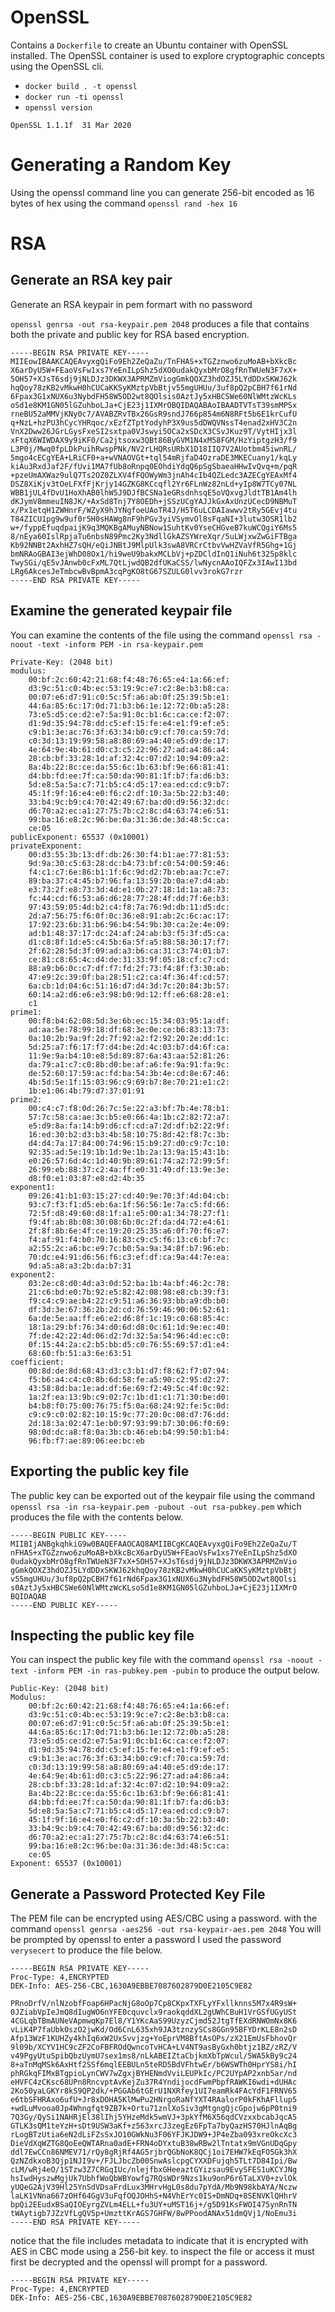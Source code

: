 # OpenSSL

Contains a `Dockerfile` to create an Ubuntu container with OpenSSL installed. The
OpenSSL container is used to explore cryptographic concepts using the OpenSSL
cli. 

* `docker build . -t openssl`
* `docker run -ti openssl`
* `openssl version`
``` 
OpenSSL 1.1.1f  31 Mar 2020
```

# Generating a Random Key 

Using the openssl command line you can generate 256-bit encoded as  16 bytes of hex using the 
command `openssl rand -hex 16`
 
# RSA

## Generate an RSA key pair 

Generate an RSA keypair in pem formart with no password 

`openssl genrsa -out rsa-keypair.pem 2048` produces a file that 
contains both the private and public key for RSA based 
encryption. 

```
-----BEGIN RSA PRIVATE KEY-----
MIIEowIBAAKCAQEAvyxgQiFo9Eh2ZeQaZu/TnFHAS+xTGZznwo6zuMoAB+bXkcBc
X6arDyU5W+FEaoVsFw1xs7YeEnILpShz5dXO0udakQyxbMrO8gfRnTWUeN3F7xX+
5OH57+XJsT6sdj9jNLDJz3DKWX3APRMZmViogGmkQOXZ3hdOZJ5LYdDDxSKWJ62k
hqQoy78zKB2vMkwH0hCUCaKKSyKMztpVbBtjv55mgUHUu/3uf8pQ2pCBH7f61rNd
6Fpax3G1xNUX6u3NybdFH58W5OD2wt8QOlsis0AztJy5xHBCSWe60NlWMtzWcKLs
oSd1e8KM1GN05lGZuhboLJa+CjE23j1IXMrOBQIDAQABAoIBAADTVTsT39smMPSx
rneBU52aMMVjKNy0c7/AVABZRvTBx26GsR9sndJ766p854m6N8RFt5b6E1krCufU
q+NzL+hzPU3hCycYHRqoc/xEzfZTptYodyhP3X9us5dDWQVNssT4enad2xHV3C2n
VnX2Dww26JGrLGysFxeSI2sxtpa0VJswyi5OCa2xSDcX3CSvJKuz9T/VytHIjx3l
xFtqX6WIWDAX9y9iKF0/Ca2jtsoxw3QBt86ByGVM1N4xM58FGM/HzYiptgzH3/f9
L3P0j/Mwq0fpLDkPuihRwspPNk/NV2rLHQRsURbX1D18IIQ7V2AUotbm45iwnRL/
5mgo4cECgYEA+LRiCF0+a+wVNAOVGt+tql54mRjfaD4OzraDE3MKECuany1/kqLy
kiAu3RxdJaf2F/fUvi1MA7fUb8oRnpq0EOhdiYdqQ6pSgSbaeaHHwIvQvq+m/pqR
+pzeUmAXWaz9ulQ7Ts2OZ0ZLXV4fFQOWyWm3jnAh4cIb4QZLedc3AZECgYEAxMf4
DSZ8XiKjv3tOeLFXfFjKrjy14GZKG8KCcqfl2Yr6FLnWz82nLd+yIp8W7TCy07NL
WBB1jUL4fDvU1HoXhAB0lhW5J9DJfBCSNa1eGRsdnhsqE5oVQxvgJldtTB1Am4lh
dKJymV8mmeuIN8JK/+AxSd8Tnj7Y8OEDh+jSSzUCgYAJJkGxAxUnzUCecD9NBMuT
x/Px1etqH1ZWHnrF/WZyX9hJYNgfoeUAoTR4J/H5T6uLCDAIawwv2tRy5GEvj4tu
T84ZICU1pg9w9uf0r5H0sHAWg8nF9hPGv3yiVSymvOl8sFqaNI+3lutw3OSR1lb2
w+/fyppEfuqdpaijK9q3MQKBgAMuyNBNow1SuhtKv0YseCHGveB7kuWCQgiY6Ms5
8/nEya60IslRpjaTu6nbsN89Pmc2Ky3NdllGkAZSYWreXqr/5uLWjxwZwGiFTBga
Kb92NNBt2AxhHZ7sQH/eQiJNBtJ9MlpUlk3swA8VRCrCtbvVwHZVaVfR5Ghg+1Gj
bmNRAoGBAI3ejWhD08Ox1/hi9weU9bakxMCLbVj+pZDCldInQ1iNuh6t325p8klc
TwySGi/qE5vJAnwb0cFxML7QtLjwdQB2dfUKaCSS/lwNycnAAoIQFZx3IAwI13bd
LRg6AkcesJeTmbcwBvBpmA3cqPgKO8tG67SZULG0lvv3rokG7rzr
-----END RSA PRIVATE KEY-----
```

## Examine the generated keypair file 

You can examine the contents of the file using the command 
`openssl rsa -noout -text -inform PEM -in rsa-keypair.pem`

```
Private-Key: (2048 bit)
modulus:
    00:bf:2c:60:42:21:68:f4:48:76:65:e4:1a:66:ef:
    d3:9c:51:c0:4b:ec:53:19:9c:e7:c2:8e:b3:b8:ca:
    00:07:e6:d7:91:c0:5c:5f:a6:ab:0f:25:39:5b:e1:
    44:6a:85:6c:17:0d:71:b3:b6:1e:12:72:0b:a5:28:
    73:e5:d5:ce:d2:e7:5a:91:0c:b1:6c:ca:ce:f2:07:
    d1:9d:35:94:78:dd:c5:ef:15:fe:e4:e1:f9:ef:e5:
    c9:b1:3e:ac:76:3f:63:34:b0:c9:cf:70:ca:59:7d:
    c0:3d:13:19:99:58:a8:80:69:a4:40:e5:d9:de:17:
    4e:64:9e:4b:61:d0:c3:c5:22:96:27:ad:a4:86:a4:
    28:cb:bf:33:28:1d:af:32:4c:07:d2:10:94:09:a2:
    8a:4b:22:8c:ce:da:55:6c:1b:63:bf:9e:66:81:41:
    d4:bb:fd:ee:7f:ca:50:da:90:81:1f:b7:fa:d6:b3:
    5d:e8:5a:5a:c7:71:b5:c4:d5:17:ea:ed:cd:c9:b7:
    45:1f:9f:16:e4:e0:f6:c2:df:10:3a:5b:22:b3:40:
    33:b4:9c:b9:c4:70:42:49:67:ba:d0:d9:56:32:dc:
    d6:70:a2:ec:a1:27:75:7b:c2:8c:d4:63:74:e6:51:
    99:ba:16:e8:2c:96:be:0a:31:36:de:3d:48:5c:ca:
    ce:05
publicExponent: 65537 (0x10001)
privateExponent:
    00:d3:55:3b:13:df:db:26:30:f4:b1:ae:77:81:53:
    9d:9a:30:c5:63:28:dc:b4:73:bf:c0:54:00:59:46:
    f4:c1:c7:6e:86:b1:1f:6c:9d:d2:7b:eb:aa:7c:e7:
    89:ba:37:c4:45:b7:96:fa:13:59:2b:0a:e7:d4:ab:
    e3:73:2f:e8:73:3d:4d:e1:0b:27:18:1d:1a:a8:73:
    fc:44:cd:f6:53:a6:d6:28:77:28:4f:dd:7f:6e:b3:
    97:43:59:05:4d:b2:c4:f8:7a:76:9d:db:11:d5:dc:
    2d:a7:56:75:f6:0f:0c:36:e8:91:ab:2c:6c:ac:17:
    17:92:23:6b:31:b6:96:b4:54:9b:30:ca:2e:4e:09:
    ad:b1:48:37:17:dc:24:af:24:ab:b3:f5:3f:d5:ca:
    d1:c8:8f:1d:e5:c4:5b:6a:5f:a5:88:58:30:17:f7:
    2f:62:28:5d:3f:09:ad:a3:b6:ca:31:c3:74:01:b7:
    ce:81:c8:65:4c:d4:de:31:33:9f:05:18:cf:c7:cd:
    88:a9:b6:0c:c7:df:f7:fd:2f:73:f4:8f:f3:30:ab:
    47:e9:2c:39:0f:ba:28:51:c2:ca:4f:36:4f:cd:57:
    6a:cb:1d:04:6c:51:16:d7:d4:3d:7c:20:84:3b:57:
    60:14:a2:d6:e6:e3:98:b0:9d:12:ff:e6:68:28:e1:
    c1
prime1:
    00:f8:b4:62:08:5d:3e:6b:ec:15:34:03:95:1a:df:
    ad:aa:5e:78:99:18:df:68:3e:0e:ce:b6:83:13:73:
    0a:10:2b:9a:9f:2d:7f:92:a2:f2:92:20:2e:dd:1c:
    5d:25:a7:f6:17:f7:d4:be:2d:4c:03:b7:d4:6f:ca:
    11:9e:9a:b4:10:e8:5d:89:87:6a:43:aa:52:81:26:
    da:79:a1:c7:c0:8b:d0:be:af:a6:fe:9a:91:fa:9c:
    de:52:60:17:59:ac:fd:ba:54:3b:4e:cd:8e:67:46:
    4b:5d:5e:1f:15:03:96:c9:69:b7:8e:70:21:e1:c2:
    1b:e1:06:4b:79:d7:37:01:91
prime2:
    00:c4:c7:f8:0d:26:7c:5e:22:a3:bf:7b:4e:78:b1:
    57:7c:58:ca:ae:3c:b5:e0:66:4a:1b:c2:82:72:a7:
    e5:d9:8a:fa:14:b9:d6:cf:cd:a7:2d:df:b2:22:9f:
    16:ed:30:b2:d3:b3:4b:58:10:75:8d:42:f8:7c:3b:
    d4:d4:7a:17:84:00:74:96:15:b9:27:d0:c9:7c:10:
    92:35:ad:5e:19:1b:1d:9e:1b:2a:13:9a:15:43:1b:
    e0:26:57:6d:4c:1d:40:9b:89:61:74:a2:72:99:5f:
    26:99:eb:88:37:c2:4a:ff:e0:31:49:df:13:9e:3e:
    d8:f0:e1:03:87:e8:d2:4b:35
exponent1:
    09:26:41:b1:03:15:27:cd:40:9e:70:3f:4d:04:cb:
    93:c7:f3:f1:d5:eb:6a:1f:56:56:1e:7a:c5:fd:66:
    72:5f:d8:49:60:d8:1f:a1:e5:00:a1:34:78:27:f1:
    f9:4f:ab:8b:08:30:08:6b:0c:2f:da:d4:72:e4:61:
    2f:8f:8b:6e:4f:ce:19:20:25:35:a6:0f:70:f6:e7:
    f4:af:91:f4:b0:70:16:83:c9:c5:f6:13:c6:bf:7c:
    a2:55:2c:a6:bc:e9:7c:b0:5a:9a:34:8f:b7:96:eb:
    70:dc:e4:91:d6:56:f6:c3:ef:df:ca:9a:44:7e:ea:
    9d:a5:a8:a3:2b:da:b7:31
exponent2:
    03:2e:c8:d0:4d:a3:0d:52:ba:1b:4a:bf:46:2c:78:
    21:c6:bd:e0:7b:92:e5:82:42:08:98:e8:cb:39:f3:
    f9:c4:c9:ae:b4:22:c9:51:a6:36:93:bb:a9:db:b0:
    df:3d:3e:67:36:2b:2d:cd:76:59:46:90:06:52:61:
    6a:de:5e:aa:ff:e6:e2:d6:8f:1c:19:c0:68:85:4c:
    18:1a:29:bf:76:34:d0:6d:d8:0c:61:1d:9e:ec:40:
    7f:de:42:22:4d:06:d2:7d:32:5a:54:96:4d:ec:c0:
    0f:15:44:2a:c2:b5:bb:d5:c0:76:55:69:57:d1:e4:
    68:60:fb:51:a3:6e:63:51
coefficient:
    00:8d:de:8d:68:43:d3:c3:b1:d7:f8:62:f7:07:94:
    f5:b6:a4:c4:c0:8b:6d:58:fe:a5:90:c2:95:d2:27:
    43:58:8d:ba:1e:ad:df:6e:69:f2:49:5c:4f:0c:92:
    1a:2f:ea:13:9b:c9:02:7c:1b:d1:c1:71:30:be:d0:
    b4:b8:f0:75:00:76:75:f5:0a:68:24:92:fe:5c:0d:
    c9:c9:c0:02:82:10:15:9c:77:20:0c:08:d7:76:dd:
    2d:18:3a:02:47:1e:b0:97:93:99:b7:30:06:f0:69:
    98:0d:dc:a8:f8:0a:3b:cb:46:eb:b4:99:50:b1:b4:
    96:fb:f7:ae:89:06:ee:bc:eb
```

## Exporting the public key file

The public key can be exported out of the keypair file 
using the command `openssl rsa -in rsa-keypair.pem -pubout -out rsa-pubkey.pem` 
which produces the file with the contents below. 

```
-----BEGIN PUBLIC KEY-----
MIIBIjANBgkqhkiG9w0BAQEFAAOCAQ8AMIIBCgKCAQEAvyxgQiFo9Eh2ZeQaZu/T
nFHAS+xTGZznwo6zuMoAB+bXkcBcX6arDyU5W+FEaoVsFw1xs7YeEnILpShz5dXO
0udakQyxbMrO8gfRnTWUeN3F7xX+5OH57+XJsT6sdj9jNLDJz3DKWX3APRMZmVio
gGmkQOXZ3hdOZJ5LYdDDxSKWJ62khqQoy78zKB2vMkwH0hCUCaKKSyKMztpVbBtj
v55mgUHUu/3uf8pQ2pCBH7f61rNd6Fpax3G1xNUX6u3NybdFH58W5OD2wt8QOlsi
s0AztJy5xHBCSWe60NlWMtzWcKLsoSd1e8KM1GN05lGZuhboLJa+CjE23j1IXMrO
BQIDAQAB
-----END PUBLIC KEY-----
```

## Inspecting the public key file 

You can inspect the public key file with the command 
`openssl rsa -noout -text -inform PEM -in ras-pubkey.pem -pubin` 
to produce the output below.

```
Public-Key: (2048 bit)
Modulus:
    00:bf:2c:60:42:21:68:f4:48:76:65:e4:1a:66:ef:
    d3:9c:51:c0:4b:ec:53:19:9c:e7:c2:8e:b3:b8:ca:
    00:07:e6:d7:91:c0:5c:5f:a6:ab:0f:25:39:5b:e1:
    44:6a:85:6c:17:0d:71:b3:b6:1e:12:72:0b:a5:28:
    73:e5:d5:ce:d2:e7:5a:91:0c:b1:6c:ca:ce:f2:07:
    d1:9d:35:94:78:dd:c5:ef:15:fe:e4:e1:f9:ef:e5:
    c9:b1:3e:ac:76:3f:63:34:b0:c9:cf:70:ca:59:7d:
    c0:3d:13:19:99:58:a8:80:69:a4:40:e5:d9:de:17:
    4e:64:9e:4b:61:d0:c3:c5:22:96:27:ad:a4:86:a4:
    28:cb:bf:33:28:1d:af:32:4c:07:d2:10:94:09:a2:
    8a:4b:22:8c:ce:da:55:6c:1b:63:bf:9e:66:81:41:
    d4:bb:fd:ee:7f:ca:50:da:90:81:1f:b7:fa:d6:b3:
    5d:e8:5a:5a:c7:71:b5:c4:d5:17:ea:ed:cd:c9:b7:
    45:1f:9f:16:e4:e0:f6:c2:df:10:3a:5b:22:b3:40:
    33:b4:9c:b9:c4:70:42:49:67:ba:d0:d9:56:32:dc:
    d6:70:a2:ec:a1:27:75:7b:c2:8c:d4:63:74:e6:51:
    99:ba:16:e8:2c:96:be:0a:31:36:de:3d:48:5c:ca:
    ce:05
Exponent: 65537 (0x10001)
```

## Generate a Password Protected Key File

The PEM file can be encrypted using AES/CBC using a password.
with the command 
`openssl genrsa -aes256 -out rsa-keypair-aes.pem 2048` You will be
prompted by openssl to enter a password I used the password 
`verysecert` to produce the file below.

```
-----BEGIN RSA PRIVATE KEY-----
Proc-Type: 4,ENCRYPTED
DEK-Info: AES-256-CBC,1630A9EBBE7087602879D0E2105C9E82

PRnoDrfV/nlNzobfFoap6HPacNjG8oOp7Cp8CKpxTXFLyYFxllknns5M7x4R9sW+
0JZiabVpIeJmQ8dIugWO6nYFE0cquvclx9raokqddXL2gUWhCBuH1VrGSfUGyUSt
4CGLqbTBmAUNeVApmwqKp7El8/Y1YKcAaS99UzyzCjmd52JtgTfEXdRNWOmNx8K6
vLiK4P7faUbk0szO2jwKd/Od6CnL635xh9JA3tznzySCs8GGn95BFYDrKLE8n2sD
Afp13WzF1KUHZy4khIq6xW2UxSvvjzg+YoEprVM8BftAsOPs/zX21EmUsFbhovQr
9l09b/XCYV1HC9cZF2CoFBFROdQwncoTvHCA+LV4NT9asByGxh0btjz1BZ/zRZ/V
v49PgyUtuSpibQbzUymU7sex1ms8/nLkABEIZtaCbjkmXbTpWcul/5WA5kBy9c24
8+aTnMqMSk6AxHtf2SSf6mqlEEBULn5teRD5BdVFhtwEr/b6WSWTh0HprYS8i/hI
phRGkqFIMxBTgpioLynCWV7wZgxjBYHENmdVviLEUPkIc/PC2UYpAP2xnb5ar/nd
eHVFC4zCKsc68UPn8RncvptAvKejZu37R4YndijocdFwmPbpfRAWKI6wdi+dUHAc
2Ko50yaLGKYr8kS9QP2dk/+PGGAb6tGErU1NXRfey1UI7eamRk4FAcYdF1FRNV65
e6tbSFHRAxo6ufU+Jr8xDOHA5KlMwPu2HNrgoRaNfYXT4RAalorP0kFKhAFllup5
+wdLuMvooa0Jp4Whngfqt9ZB7k+Ortu71znlXoSiv3gMtgngQjcGpojw6pP0tni9
7Q3Gy/QySi1NAHRjEl38lIhj5YHzeMdk5wmVJ+3pkYfM6X56qdCVzxxbcabJqcA5
GTLK3sQM1teYzH+sDt9USW3aKf+z563xrcJ3zegEz6FpTa7byQazHS70HJlnAqBg
rLogBTzUtia6eN2dLiFZsSxJO10GWkNu3F06YFJKJDW9+JP4eZba093xreOkcXc3
DieVdXqWZTG8QoEeQWTARna0adE+FRN4oDYxtuB38wRBw2lTntatx9mVGnUDqGpy
ddl7EwCCn86NMEV71/rQy8gRjRf4AG5rjbrQGbNoK8QCj1oi7EHW7kEqFO5Gk3hX
QzNZdkxoB3Qjp1NJI9v+/FJLJbcZb00SnwAslcpgCYXXDFujqh5TLt7D84Ipi/Bw
cLM/wRj4eO/1STzw3Z7CRGqIUc/nlejfbxGHeeaztGYizsau9EvySFES1uKCYJNg
hsIwdHyszwMgjUk7UbhfWoQbWBYowfg7RQsWDr9Nzs1ku9onP6r6TaLXV0+zvlOk
yUQeG2AjV39Hl25YnSdVDsaFrdLux3MHrvHgL0s8du7pYdA/Mb9N98kbAYA/Nczw
laLK1VNna667zOHf64GgV3uFqfOQJOHhS+N4VhErYc0IS+DmNDq+8SENVKlQHhrV
bpQi2EEudxBSaQIOEyrgZVLm4ELL+fu3UY+uMST16j+/g5D91KsFWOI475ynRnTN
tWAytigb7JZzVfLgQV5p+UmzttKrAGS7GHFW/8wPPoodANAx51dmQVj1/NoEmu3i
-----END RSA PRIVATE KEY-----
```

notice that the file includes metadata to indicate that it is 
encrypted with AES in CBC mode using a 256-bit key. to inspect
the file or access it must first be decrypted and the openssl
will prompt for a password. 

```
-----BEGIN RSA PRIVATE KEY-----
Proc-Type: 4,ENCRYPTED
DEK-Info: AES-256-CBC,1630A9EBBE7087602879D0E2105C9E82
```